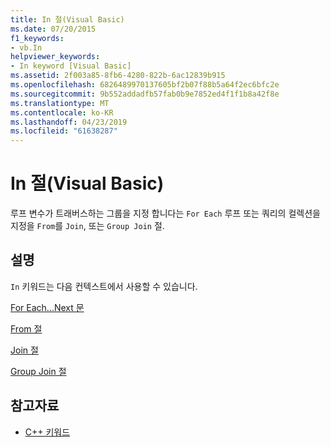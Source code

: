 ```yaml
---
title: In 절(Visual Basic)
ms.date: 07/20/2015
f1_keywords:
- vb.In
helpviewer_keywords:
- In keyword [Visual Basic]
ms.assetid: 2f003a85-8fb6-4280-822b-6ac12839b915
ms.openlocfilehash: 6826489970137605bf2b07f88b5a64f2ec6bfc2e
ms.sourcegitcommit: 9b552addadfb57fab0b9e7852ed4f1f1b8a42f8e
ms.translationtype: MT
ms.contentlocale: ko-KR
ms.lasthandoff: 04/23/2019
ms.locfileid: "61638287"
---
```

# <a name="in-clause-visual-basic"></a>In 절(Visual Basic)
루프 변수가 트래버스하는 그룹을 지정 합니다는 `For Each` 루프 또는 쿼리의 컬렉션을 지정을 `From`를 `Join`, 또는 `Group Join` 절.  
  
## <a name="remarks"></a>설명  
 `In` 키워드는 다음 컨텍스트에서 사용할 수 있습니다.  
  
 [For Each...Next 문](../../../visual-basic/language-reference/statements/for-each-next-statement.md)  
  
 [From 절](../../../visual-basic/language-reference/queries/from-clause.md)  
  
 [Join 절](../../../visual-basic/language-reference/queries/join-clause.md)  
  
 [Group Join 절](../../../visual-basic/language-reference/queries/group-join-clause.md)  
  
## <a name="see-also"></a>참고자료

- [C++ 키워드](../../../visual-basic/language-reference/keywords/index.md)
